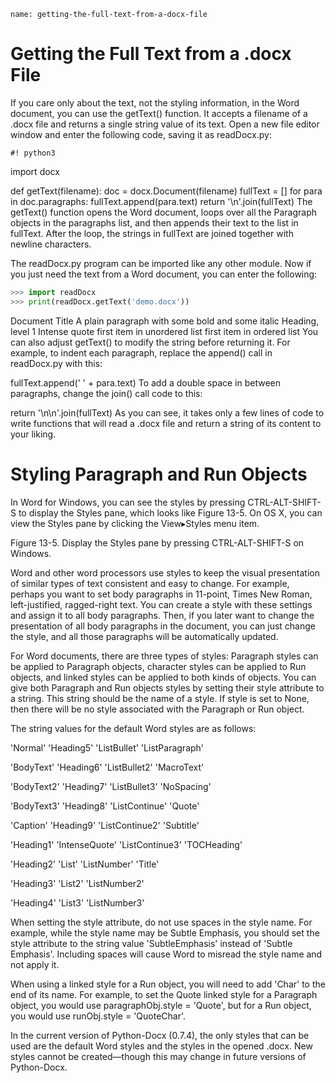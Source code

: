 ```ngMeta
name: getting-the-full-text-from-a-docx-file
```
# Getting the Full Text from a .docx File
If you care only about the text, not the styling information, in the Word document, you can use the getText() function. It accepts a filename of a .docx file and returns a single string value of its text. Open a new file editor window and enter the following code, saving it as readDocx.py:


	#! python3

import docx

def getText(filename):
    doc = docx.Document(filename)
    fullText = []
    for para in doc.paragraphs:
        fullText.append(para.text)
    return '\n'.join(fullText)
The getText() function opens the Word document, loops over all the Paragraph objects in the paragraphs list, and then appends their text to the list in fullText. After the loop, the strings in fullText are joined together with newline characters.

The readDocx.py program can be imported like any other module. Now if you just need the text from a Word document, you can enter the following:

```python
>>> import readDocx
>>> print(readDocx.getText('demo.docx'))
```
Document Title
A plain paragraph with some bold and some italic
Heading, level 1
Intense quote
first item in unordered list
first item in ordered list
You can also adjust getText() to modify the string before returning it. For example, to indent each paragraph, replace the append() call in readDocx.py with this:


fullText.append(' ' + para.text)
To add a double space in between paragraphs, change the join() call code to this:


return '\n\n'.join(fullText)
As you can see, it takes only a few lines of code to write functions that will read a .docx file and return a string of its content to your liking.

# Styling Paragraph and Run Objects
In Word for Windows, you can see the styles by pressing CTRL-ALT-SHIFT-S to display the Styles pane, which looks like Figure 13-5. On OS X, you can view the Styles pane by clicking the View▸Styles menu item.

<!-- ![image](assets/000035.jpg)
 -->
Figure 13-5. Display the Styles pane by pressing CTRL-ALT-SHIFT-S on Windows.

Word and other word processors use styles to keep the visual presentation of similar types of text consistent and easy to change. For example, perhaps you want to set body paragraphs in 11-point, Times New Roman, left-justified, ragged-right text. You can create a style with these settings and assign it to all body paragraphs. Then, if you later want to change the presentation of all body paragraphs in the document, you can just change the style, and all those paragraphs will be automatically updated.

For Word documents, there are three types of styles: Paragraph styles can be applied to Paragraph objects, character styles can be applied to Run objects, and linked styles can be applied to both kinds of objects. You can give both Paragraph and Run objects styles by setting their style attribute to a string. This string should be the name of a style. If style is set to None, then there will be no style associated with the Paragraph or Run object.

The string values for the default Word styles are as follows:

'Normal'               'Heading5'             'ListBullet'                     'ListParagraph'

'BodyText'             'Heading6'              'ListBullet2'                    'MacroText'

'BodyText2'            'Heading7'               'ListBullet3'                   'NoSpacing'

'BodyText3'             'Heading8'               'ListContinue'                 'Quote'

'Caption'               'Heading9'               'ListContinue2'                'Subtitle'

'Heading1'              'IntenseQuote'            'ListContinue3'                'TOCHeading'

'Heading2'               'List'                    'ListNumber'                   'Title'

'Heading3'               'List2'                   'ListNumber2'

'Heading4'               'List3'                    'ListNumber3'

 
When setting the style attribute, do not use spaces in the style name. For example, while the style name may be Subtle Emphasis, you should set the style attribute to the string value 'SubtleEmphasis' instead of 'Subtle Emphasis'. Including spaces will cause Word to misread the style name and not apply it.

When using a linked style for a Run object, you will need to add 'Char' to the end of its name. For example, to set the Quote linked style for a Paragraph object, you would use paragraphObj.style = 'Quote', but for a Run object, you would use runObj.style = 'QuoteChar'.

In the current version of Python-Docx (0.7.4), the only styles that can be used are the default Word styles and the styles in the opened .docx. New styles cannot be created—though this may change in future versions of Python-Docx.

